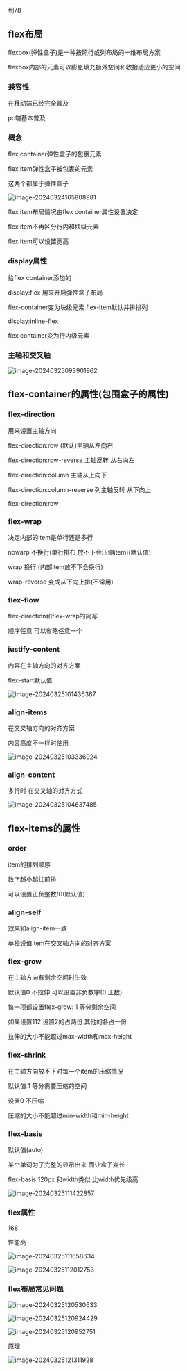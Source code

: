 到78

## flex布局

flexbox(弹性盒子)是一种按照行或列布局的一维布局方案

flexbox内部的元素可以膨胀填充额外空间和收拾适应更小的空间

### 兼容性

在移动端已经完全普及

pc端基本普及

### 概念

flex container弹性盒子的包裹元素

flex item弹性盒子被包裹的元素

这两个都属于弹性盒子

![image-20240324165808981](img/image-20240324165808981.png)



flex item布局情况由flex container属性设置决定

flex item不再区分行内和块级元素

flex item可以设置宽高



### display属性

给flex container添加的

display:flex 用来开启弹性盒子布局

flex-container变为块级元素 flex-item默认并排排列



display:inline-flex

flex container变为行内级元素

### 主轴和交叉轴

![image-20240325093901962](img/image-20240325093901962.png)

## flex-container的属性(包围盒子的属性)

### flex-direction

用来设置主轴方向

flex-direction:row (默认)主轴从左向右

flex-direction:row-reverse 主轴反转 从右向左

flex-direction:column 主轴从上向下

flex-direction:column-reverse 列主轴反转 从下向上

flex-direction:row

### flex-wrap

决定内部的item是单行还是多行

nowarp 不换行(单行排布 放不下会压缩item)(默认值)

wrap 换行 (内部item放不下会换行)

wrap-reverse 变成从下向上排(不常用)

### flex-flow

flex-direction和flex-wrap的简写

顺序任意 可以省略任意一个

### justify-content

内容在主轴方向的对齐方案

flex-start默认值

![image-20240325101436367](img/image-20240325101436367.png)

### align-items

在交叉轴方向的对齐方案

内容高度不一样时使用

![image-20240325103336924](img/image-20240325103336924.png)

### align-content

多行时 在交叉轴的对齐方式

![image-20240325104637485](img/image-20240325104637485.png)

## flex-items的属性

### order

item的排列顺序

数字越小越往前排

可以设置正负整数/0(默认值)

### align-self

效果和align-item一致

单独设值item在交叉轴方向的对齐方案

### flex-grow

在主轴方向有剩余空间时生效

默认值0 不拉伸 可以设置非负数字(0 正数)

每一项都设置flex-grow: 1 等分剩余空间

如果设置112 设置2的占两份 其他的各占一份

拉伸的大小不能超过max-width和max-height

### flex-shrink

在主轴方向放不下时每一个item的压缩情况

默认值:1 等分需要压缩的空间

设置0 不压缩

压缩的大小不能超过min-width和min-height

### flex-basis

默认值(auto)

某个单词为了完整的显示出来 而让盒子变长

flex-basis:120px 和width类似 比width优先级高

![image-20240325111422857](img/image-20240325111422857.png)

### flex属性

168

性能高

![image-20240325111658634](img/image-20240325111658634.png)

![image-20240325112012753](img/image-20240325112012753.png)

### flex布局常见问题

![image-20240325120530633](img/image-20240325120530633.png)

![image-20240325120924429](img/image-20240325120924429.png)

![image-20240325120952751](img/image-20240325120952751.png)

原理

![image-20240325121311928](img/image-20240325121311928.png)